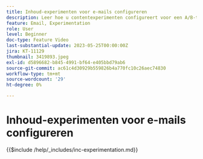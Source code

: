```yaml
---
title: Inhoud-experimenten voor e-mails configureren
description: Leer hoe u contentexperimenten configureert voor een A/B-test en e-mailinhoud verkent, wat de beste manier is om uw zakelijke doelstellingen te bepalen.
feature: Email, Experimentation
role: User
level: Beginner
doc-type: Feature Video
last-substantial-update: 2023-05-25T00:00:00Z
jira: KT-11129
thumbnail: 3419893.jpeg
exl-id: d5896682-b845-4991-bf64-e405bbd79ab6
source-git-commit: ac61c4d30929b559826b4a770fc10c26aec74830
workflow-type: tm+mt
source-wordcount: '29'
ht-degree: 0%

---
```


# Inhoud-experimenten voor e-mails configureren

{{$include /help/_includes/inc-experimentation.md}}
